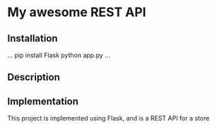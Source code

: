 # My awesome REST API

## Installation
...
pip install Flask
python app.py
...

## Description



## Implementation

This project is implemented using Flask, and is a REST API for a store
